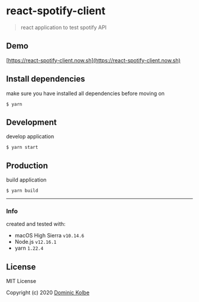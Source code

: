 # react-spotify-client

> react application to test spotify API

## Demo

[https://react-spotify-client.now.sh](https://react-spotify-client.now.sh)

## Install dependencies

make sure you have installed all dependencies before moving on

```
$ yarn
```

## Development

develop application

```
$ yarn start
```

## Production

build application

```
$ yarn build
```

---

### Info

created and tested with:

- macOS High Sierra `v10.14.6`
- Node.js `v12.16.1`
- yarn `1.22.4`

## License

MIT License

Copyright (c) 2020 [Dominic Kolbe](https://dominickolbe.dk)
